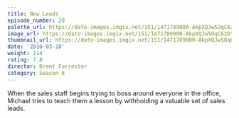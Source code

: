 ```yaml
---
title: New Leads
episode_number: 20
palette_url: https://dato-images.imgix.net/151/1471789000-AkpXQJwSOqC62OtgFodSFwgxx9p.jpg?ixlib=rb-1.1.0&ch=DPR%2CWidth&auto=enhance&palette=json
image_url: https://dato-images.imgix.net/151/1471789000-AkpXQJwSOqC62OtgFodSFwgxx9p.jpg?ixlib=rb-1.1.0&ch=DPR%2CWidth&auto=compress%2Cformat&w=500
thumbnail_url: https://dato-images.imgix.net/151/1471789000-AkpXQJwSOqC62OtgFodSFwgxx9p.jpg?ixlib=rb-1.1.0&ch=DPR%2CWidth&auto=enhance&w=500&h=280&fit=crop&fm=jpg
date: '2010-03-18'
weight: 114
rating: 7.8
director: Brent Forrester
category: Season 6
---
```


When the sales staff begins trying to boss around everyone in the office, Michael tries to teach them a lesson by withholding a valuable set of sales leads.